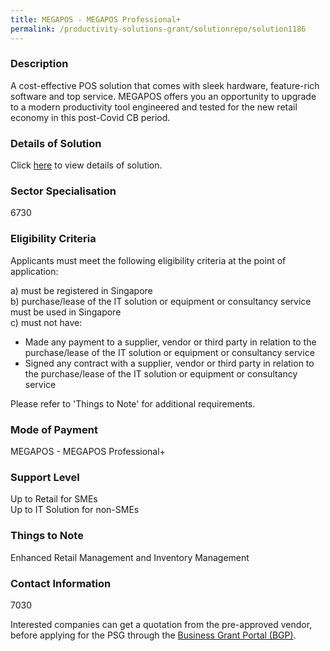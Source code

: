 ```yaml
---
title: MEGAPOS - MEGAPOS Professional+
permalink: /productivity-solutions-grant/solutionrepo/solution1186
---
```


### Description

A cost-effective POS solution that comes with sleek hardware, feature-rich software and top service.   MEGAPOS offers you an opportunity to upgrade to a modern productivity tool engineered and tested for the new retail economy in this post-Covid CB period.

### Details of Solution

Click <a href='Megasafe Technology Pte Ltd' target='_blank' rel='noopener'>here</a> to view details of solution.

### Sector Specialisation

 6730 

### Eligibility Criteria

Applicants must meet the following eligibility criteria at the point of application:

a) must be registered in Singapore <br>
b) purchase/lease of the IT solution or equipment or consultancy service must be used in Singapore <br>
c) must not have:
- Made any payment to a supplier, vendor or third party in relation to the purchase/lease of the IT solution or equipment or consultancy service
- Signed any contract with a supplier, vendor or third party in relation to the purchase/lease of the IT solution or equipment or consultancy service

Please refer to 'Things to Note' for additional requirements.

### Mode of Payment
MEGAPOS - MEGAPOS Professional+

### Support Level
Up to Retail for SMEs <br>
Up to IT Solution for non-SMEs

### Things to Note
Enhanced Retail Management and Inventory Management

### Contact Information
7030

Interested companies can get a quotation from the pre-approved vendor, before applying for the PSG through the <a target='_blank' rel='noopener' href='https://www.businessgrants.gov.sg/'>Business Grant Portal (BGP)</a>.
